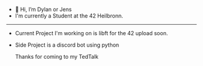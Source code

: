 - 👋 Hi, I’m Dylan or Jens
-    I'm currently a Student at the 42 Heilbronn.
---
- Current Project I'm working on is libft for the 42 upload soon.
- Side Project is a discord bot using python

  Thanks for coming to my TedTalk 
<!---
Ling-Lang/Ling-Lang is a ✨ special ✨ repository because its `README.md` (this file) appears on your GitHub profile.
You can click the Preview link to take a look at your changes.
--->
